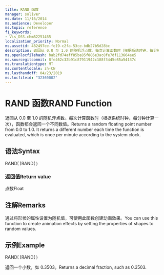 ```yaml
---
title: RAND 函数
manager: soliver
ms.date: 11/16/2014
ms.audience: Developer
ms.topic: reference
f1_keywords:
- Vis_DSS.chm82251485
localization_priority: Normal
ms.assetid: 482497ee-fe19-c2fa-53ce-bdb27b5d28bc
description: 返回从 0.0 至 1.0 的随机浮点数。每次计算函数时（根据系统时钟，每分钟计算一次），函数都会返回一个不同数值。
ms.openlocfilehash: bab2fd74aff85be85f886e3ac8fe7df113664ae5
ms.sourcegitcommit: 8fe462c32b91c87911942c188f3445e85a54137c
ms.translationtype: MT
ms.contentlocale: zh-CN
ms.lasthandoff: 04/23/2019
ms.locfileid: "32360002"
---
```

# <a name="rand-function"></a><span data-ttu-id="2f022-104">RAND 函数</span><span class="sxs-lookup"><span data-stu-id="2f022-104">RAND Function</span></span>

<span data-ttu-id="2f022-p102">返回从 0.0 至 1.0 的随机浮点数。每次计算函数时（根据系统时钟，每分钟计算一次），函数都会返回一个不同数值。</span><span class="sxs-lookup"><span data-stu-id="2f022-p102">Returns a random floating point number from 0.0 to 1.0. It returns a different number each time the function is evaluated, which is once per minute according to the system clock.</span></span> 
  
## <a name="syntax"></a><span data-ttu-id="2f022-107">语法</span><span class="sxs-lookup"><span data-stu-id="2f022-107">Syntax</span></span>

<span data-ttu-id="2f022-108">RAND( )</span><span class="sxs-lookup"><span data-stu-id="2f022-108">RAND( )</span></span>
  
### <a name="return-value"></a><span data-ttu-id="2f022-109">返回值</span><span class="sxs-lookup"><span data-stu-id="2f022-109">Return value</span></span>

<span data-ttu-id="2f022-110">点数</span><span class="sxs-lookup"><span data-stu-id="2f022-110">Float</span></span>
  
## <a name="remarks"></a><span data-ttu-id="2f022-111">注解</span><span class="sxs-lookup"><span data-stu-id="2f022-111">Remarks</span></span>

<span data-ttu-id="2f022-112">通过将形状的属性设置为随机值，可使用此函数创建动画效果。</span><span class="sxs-lookup"><span data-stu-id="2f022-112">You can use this function to create animation effects by setting the properties of shapes to random values.</span></span>
  
## <a name="example"></a><span data-ttu-id="2f022-113">示例</span><span class="sxs-lookup"><span data-stu-id="2f022-113">Example</span></span>

<span data-ttu-id="2f022-114">RAND( )</span><span class="sxs-lookup"><span data-stu-id="2f022-114">RAND( )</span></span> 
  
<span data-ttu-id="2f022-115">返回一个小数，如 0.3503。</span><span class="sxs-lookup"><span data-stu-id="2f022-115">Returns a decimal fraction, such as 0.3503.</span></span> 
  


